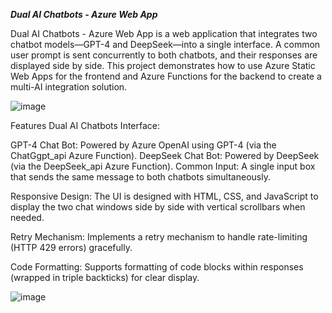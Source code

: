 ***Dual AI Chatbots - Azure Web App***



Dual AI Chatbots - Azure Web App is a web application that integrates two chatbot models—GPT-4 and DeepSeek—into a single interface. A common user prompt is sent concurrently to both chatbots, and their responses are displayed side by side. This project demonstrates how to use Azure Static Web Apps for the frontend and Azure Functions for the backend to create a multi-AI integration solution.

![image](https://github.com/user-attachments/assets/899c00be-1b63-4f5e-9f49-9ff068b2049c)


Features
Dual AI Chatbots Interface:

GPT-4 Chat Bot: Powered by Azure OpenAI using GPT-4 (via the ChatGgpt_api Azure Function).
DeepSeek Chat Bot: Powered by DeepSeek (via the DeepSeek_api Azure Function).
Common Input:
A single input box that sends the same message to both chatbots simultaneously.

Responsive Design:
The UI is designed with HTML, CSS, and JavaScript to display the two chat windows side by side with vertical scrollbars when needed.

Retry Mechanism:
Implements a retry mechanism to handle rate-limiting (HTTP 429 errors) gracefully.

Code Formatting:
Supports formatting of code blocks within responses (wrapped in triple backticks) for clear display.

 
![image](https://github.com/user-attachments/assets/d109da56-6291-4ab6-8956-0ed6f246de6f)

 

